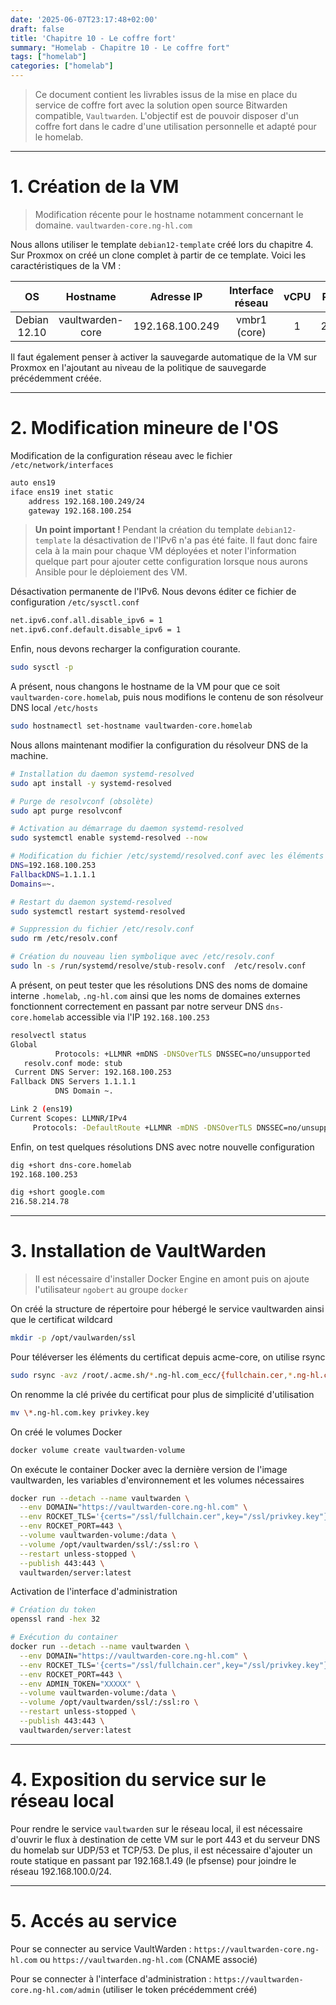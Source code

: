 ```yaml
---
date: '2025-06-07T23:17:48+02:00'
draft: false
title: 'Chapitre 10 - Le coffre fort'
summary: "Homelab - Chapitre 10 - Le coffre fort"
tags: ["homelab"]
categories: ["homelab"]
---
```


> Ce document contient les livrables issus de la mise en place du service de coffre fort avec la solution open source Bitwarden compatible, `Vaultwarden`. L'objectif est de pouvoir disposer d'un coffre fort dans le cadre d'une utilisation personnelle et adapté pour le homelab.

---

# 1. Création de la VM

> Modification récente pour le hostname notamment concernant le domaine. `vaultwarden-core.ng-hl.com`

Nous allons utiliser le template `debian12-template` créé lors du chapitre 4. Sur Proxmox on créé un clone complet à partir de ce template. Voici les caractéristiques de la VM :

| OS      | Hostname     | Adresse IP | Interface réseau | vCPU    | RAM   | Stockage
|:-:    |:-:    |:-:    |:-:    |:-:    |:-:    |:-:
| Debian 12.10     | vaultwarden-core      | 192.168.100.249    | vmbr1 (core)    | 1     | 2048   | 20Gio

Il faut également penser à activer la sauvegarde automatique de la VM sur Proxmox en l'ajoutant au niveau de la politique de sauvegarde précédemment créée.

---

# 2. Modification mineure de l'OS

Modification de la configuration réseau avec le fichier `/etc/network/interfaces`

```bash
auto ens19
iface ens19 inet static
    address 192.168.100.249/24
    gateway 192.168.100.254
```

> __Un point important !__ Pendant la création du template `debian12-template` la désactivation de l'IPv6 n'a pas été faite. Il faut donc faire cela à la main pour chaque VM déployées et noter l'information quelque part pour ajouter cette configuration lorsque nous aurons Ansible pour le déploiement des VM.

Désactivation permanente de l'IPv6. Nous devons éditer ce fichier de configuration `/etc/sysctl.conf`

```bash
net.ipv6.conf.all.disable_ipv6 = 1
net.ipv6.conf.default.disable_ipv6 = 1
```

Enfin, nous devons recharger la configuration courante.

```bash
sudo sysctl -p
```

A présent, nous changons le hostname de la VM pour que ce soit `vaultwarden-core.homelab`, puis nous modifions le contenu de son résolveur DNS local `/etc/hosts`

```bash
sudo hostnamectl set-hostname vaultwarden-core.homelab
```

Nous allons maintenant modifier la configuration du résolveur DNS de la machine.

```bash
# Installation du daemon systemd-resolved
sudo apt install -y systemd-resolved

# Purge de resolvconf (obsolète)
sudo apt purge resolvconf

# Activation au démarrage du daemon systemd-resolved
sudo systemctl enable systemd-resolved --now

# Modification du fichier /etc/systemd/resolved.conf avec les éléments suivants
DNS=192.168.100.253
FallbackDNS=1.1.1.1
Domains=~.

# Restart du daemon systemd-resolved
sudo systemctl restart systemd-resolved

# Suppression du fichier /etc/resolv.conf
sudo rm /etc/resolv.conf

# Création du nouveau lien symbolique avec /etc/resolv.conf
sudo ln -s /run/systemd/resolve/stub-resolv.conf  /etc/resolv.conf
```

A présent, on peut tester que les résolutions DNS des noms de domaine interne `.homelab`, `.ng-hl.com` ainsi que les noms de domaines externes fonctionnent correctement en passant par notre serveur DNS `dns-core.homelab` accessible via l'IP `192.168.100.253`

```bash
resolvectl status
Global
          Protocols: +LLMNR +mDNS -DNSOverTLS DNSSEC=no/unsupported
   resolv.conf mode: stub
 Current DNS Server: 192.168.100.253
Fallback DNS Servers 1.1.1.1
          DNS Domain ~.

Link 2 (ens19)
Current Scopes: LLMNR/IPv4
     Protocols: -DefaultRoute +LLMNR -mDNS -DNSOverTLS DNSSEC=no/unsupported
```

Enfin, on test quelques résolutions DNS avec notre nouvelle configuration

```bash
dig +short dns-core.homelab
192.168.100.253
```

```bash
dig +short google.com
216.58.214.78
```

---

# 3. Installation de VaultWarden

> Il est nécessaire d'installer Docker Engine en amont puis on ajoute l'utilisateur `ngobert` au groupe `docker`

On créé la structure de répertoire pour hébergé le service vaultwarden ainsi que le certificat wildcard

```bash
mkdir -p /opt/vaulwarden/ssl
```

Pour téléverser les éléments du certificat depuis acme-core, on utilise rsync

```bash
sudo rsync -avz /root/.acme.sh/*.ng-hl.com_ecc/{fullchain.cer,*.ng-hl.com.key}   ngobert@vaultwarden-core.homelab:/opt/vaultwarden/ssl/
```

On renomme la clé privée du certificat pour plus de simplicité d'utilisation

```bash
mv \*.ng-hl.com.key privkey.key 
```

On créé le volumes Docker

```bash
docker volume create vaultwarden-volume
```

On exécute le container Docker avec la dernière version de l'image vaultwarden, les variables d'environnement et les volumes nécessaires

```bash
docker run --detach --name vaultwarden \
  --env DOMAIN="https://vaultwarden-core.ng-hl.com" \
  --env ROCKET_TLS='{certs="/ssl/fullchain.cer",key="/ssl/privkey.key"}' \
  --env ROCKET_PORT=443 \
  --volume vaultwarden-volume:/data \
  --volume /opt/vaultwarden/ssl/:/ssl:ro \
  --restart unless-stopped \
  --publish 443:443 \
  vaultwarden/server:latest
```

Activation de l'interface d'administration

```bash
# Création du token
openssl rand -hex 32

# Exécution du container
docker run --detach --name vaultwarden \
  --env DOMAIN="https://vaultwarden-core.ng-hl.com" \
  --env ROCKET_TLS='{certs="/ssl/fullchain.cer",key="/ssl/privkey.key"}' \
  --env ROCKET_PORT=443 \
  --env ADMIN_TOKEN="XXXXX" \
  --volume vaultwarden-volume:/data \
  --volume /opt/vaultwarden/ssl/:/ssl:ro \
  --restart unless-stopped \
  --publish 443:443 \
  vaultwarden/server:latest
```

---

# 4. Exposition du service sur le réseau local

Pour rendre le service `vaultwarden` sur le réseau local, il est nécessaire d'ouvrir le flux à destination de cette VM sur le port 443 et du serveur DNS du homelab sur UDP/53 et TCP/53. De plus, il est nécessaire d'ajouter un route statique en passant par 192.168.1.49 (le pfsense) pour joindre le réseau 192.168.100.0/24.

---

# 5. Accés au service

Pour se connecter au service VaultWarden : `https://vaultwarden-core.ng-hl.com` ou `https://vaultwarden.ng-hl.com` (CNAME associé)

Pour se connecter à l'interface d'administration : `https://vaultwarden-core.ng-hl.com/admin` (utiliser le token précédemment créé)